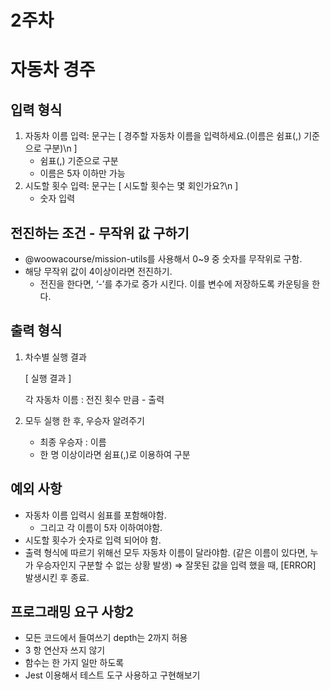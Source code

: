 # 2주차

# 자동차 경주

## 입력 형식

1. 자동차 이름 입력: 문구는 [ 경주할 자동차 이름을 입력하세요.(이름은 쉼표(,) 기준으로 구분)\n ]
   - 쉼표(,) 기준으로 구분
   - 이름은 5자 이하만 가능
2. 시도할 횟수 입력: 문구는 [ 시도할 횟수는 몇 회인가요?\n ]
   - 숫자 입력

## 전진하는 조건 - 무작위 값 구하기

- @woowacourse/mission-utils를 사용해서 0~9 중 숫자를 무작위로 구함.
- 해당 무작위 값이 4이상이라면 전진하기.
  - 전진을 한다면, ‘-’를 추가로 증가 시킨다. 이를 변수에 저장하도록 카운팅을 한다.

## 출력 형식

1. 차수별 실행 결과

   [ 실행 결과 ]

   각 자동차 이름 : 전진 횟수 만큼 - 출력

2. 모두 실행 한 후, 우승자 알려주기
   - 최종 우승자 : 이름
   - 한 명 이상이라면 쉼표(,)로 이용하여 구분

## 예외 사항

- 자동차 이름 입력시 쉼표를 포함해야함.
  - 그리고 각 이름이 5자 이하여야함.
- 시도할 횟수가 숫자로 입력 되어야 함.
- 출력 형식에 따르기 위해선 모두 자동차 이름이 달라야함. (같은 이름이 있다면, 누가 우승자인지 구분할 수 없는 상황 발생)
  ⇒ 잘못된 값을 입력 했을 때, [ERROR] 발생시킨 후 종료.

## 프로그래밍 요구 사항2

- 모든 코드에서 들여쓰기 depth는 2까지 허용
- 3 항 연산자 쓰지 않기
- 함수는 한 가지 일만 하도록
- Jest 이용해서 테스트 도구 사용하고 구현해보기
